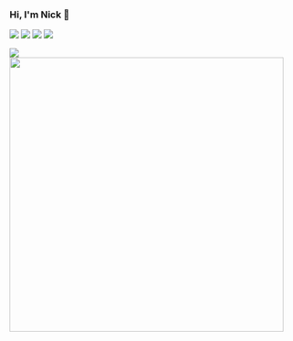 ### Hi, I'm Nick 👋


<img src="https://img.shields.io/badge/OS-GNU/Linux-informational?style=for-the-badge&logo=linux&logoColor=white&color=5fc396"> <img src="https://img.shields.io/badge/Tools-SaltStack-informational?style=for-the-badge&logo=saltstack&logoColor=white&color=5fc396"> <img src="https://img.shields.io/badge/Tools-Vagrant-informational?style=for-the-badge&logo=vagrant&logoColor=white&color=5fc396"> <img src="https://img.shields.io/badge/Docs-latex-informational?style=for-the-badge&logo=latex&logoColor=white&color=5fc396">

<a href="https://github.com/anuraghazra/github-readme-stats">
  <img src="https://github-readme-stats.vercel.app/api/wakatime?username=nikAizuddin&theme=vue&hide_border=true&custom_title=Weekly%20Coding%20Activity"/>
</a>

<br />

<a href="https://wakatime.com/share/@nikAizuddin/9651903b-9527-45bb-9164-7a70f8ef186d.svg">
  <img src="https://wakatime.com/share/@nikAizuddin/9651903b-9527-45bb-9164-7a70f8ef186d.svg" width="480">
</a>

<!--
**nikAizuddin/nikAizuddin** is a ✨ _special_ ✨ repository because its `README.md` (this file) appears on your GitHub profile.

Here are some ideas to get you started:

- 🔭 I’m currently working on ...
- 🌱 I’m currently learning ...
- 👯 I’m looking to collaborate on ...
- 🤔 I’m looking for help with ...
- 💬 Ask me about ...
- 📫 How to reach me: ...
- 😄 Pronouns: ...
- ⚡ Fun fact: ...
-->

